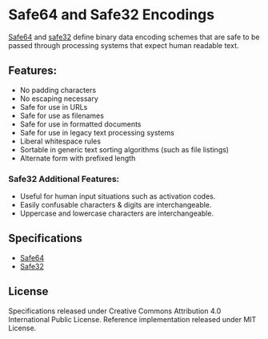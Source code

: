 Safe64 and Safe32 Encodings
===========================

[Safe64](safe64-specification.md) and [safe32](safe32-specification.md) define binary data encoding schemes that are safe to be passed through processing systems that expect human readable text.



Features:
---------

 * No padding characters
 * No escaping necessary
 * Safe for use in URLs
 * Safe for use as filenames
 * Safe for use in formatted documents
 * Safe for use in legacy text processing systems
 * Liberal whitespace rules
 * Sortable in generic text sorting algorithms (such as file listings)
 * Alternate form with prefixed length

### Safe32 Additional Features:

 * Useful for human input situations such as activation codes.
 * Easily confusable characters & digits are interchangeable.
 * Uppercase and lowercase characters are interchangeable.



Specifications
--------------

 * [Safe64](safe64-specification.md)
 * [Safe32](safe32-specification.md)



License
-------

Specifications released under Creative Commons Attribution 4.0 International Public License.
Reference implementation released under MIT License.
